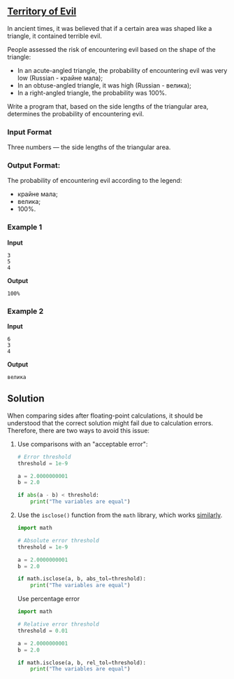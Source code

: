 ## [Territory of Evil](../../../solutions/2.2/22_r.py)

In ancient times, it was believed that if a certain area was shaped like a triangle, it contained terrible evil.

People assessed the risk of encountering evil based on the shape of the triangle:

- In an acute-angled triangle, the probability of encountering evil was very low (Russian - крайне мала);
- In an obtuse-angled triangle, it was high (Russian - велика);
- In a right-angled triangle, the probability was 100%.

Write a program that, based on the side lengths of the triangular area, determines the probability of encountering evil.

### Input Format

Three numbers — the side lengths of the triangular area.

### Output Format:

The probability of encountering evil according to the legend:

- крайне мала;
- велика;
- 100%.

### Example 1

**Input**
```plaintext
3
5
4
```

**Output**
```plaintext
100%
```

### Example 2

**Input**
```plaintext
6
3
4
```

**Output**
```plaintext
велика
```

## Solution

When comparing sides after floating-point calculations, it should be understood that the correct solution might fail due to calculation errors. Therefore, there are two ways to avoid this issue:

1. Use comparisons with an "acceptable error":
    ```python
    # Error threshold
    threshold = 1e-9

    a = 2.0000000001
    b = 2.0

    if abs(a - b) < threshold:
        print("The variables are equal")
    ```
2. Use the `isclose()` function from the `math` library, which works [similarly](https://docs.python.org/3/library/math.html#math.isclose).

    ```python
    import math

    # Absolute error threshold
    threshold = 1e-9

    a = 2.0000000001
    b = 2.0

    if math.isclose(a, b, abs_tol=threshold):
        print("The variables are equal")
    ```

    Use percentage error

    ```python
    import math

    # Relative error threshold
    threshold = 0.01

    a = 2.0000000001
    b = 2.0

    if math.isclose(a, b, rel_tol=threshold):
        print("The variables are equal")
    ```